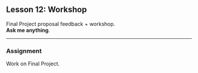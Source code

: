 ## Lesson 12: Workshop

Final Project proposal feedback + workshop.  
**Ask me anything**.

---

### Assignment

Work on Final Project.